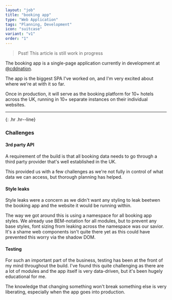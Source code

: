 ```yaml
---
layout: "job"
title: "booking app"
type: "Web Application"
tags: "Planning, Development"
icon: "suitcase"
variant: "v1"
order: "1"
---
```


> Psst! This article is still work in progress

The booking app is a single-page application currently in development at [@cddnation](http://cddnation.com).

The app is the biggest SPA I've worked on, and I'm very excited about where we're at with it so far.

Once in production, it will serve as the booking platform for 10+ hotels across the UK, running in 10+ separate instances on their individual websites.

---
{: .hr .hr--line}

### Challenges

#### 3rd party API

A requirement of the build is that all booking data needs to go through a third party provider that's well established in the UK.

This provided us with a few challenges as we're not fully in control of what data we can access, but thorough planning has helped.

#### Style leaks

Style leaks were a concern as we didn't want any styling to leak beetwen the booking app and the website it would be running within.

The way we got around this is using a namespace for all booking app styles. We already use BEM-notation for all modules, but to prevent any base styles, font sizing from leaking across the namespace was our savior. It's a shame web components isn't quite there yet as this could have prevented this worry via the shadow DOM.

#### Testing

For such an important part of the business, testing has been at the front of my mind throughout the build. I've found this quite challenging as there are a lot of modules and the app itself is very data-driven, but it's been hugely educational for me. 

The knowledge that changing something won't break something else is very liberating, especially when the app goes into production.